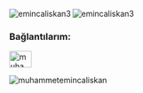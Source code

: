 <p><img align="left" src="https://github-readme-streak-stats.herokuapp.com/?user=emincaliskan3&theme=black-ice&background=000000&stroke=ffffff&ring=ff6600&fire=ff6600&currStreakLabel=ff6600" alt="emincaliskan3" /></p>
<p><img align="center" src="https://github-readme-stats.vercel.app/api/top-langs?username=emincaliskan3&show_icons=true&locale=en&layout=compact&bg_color=000000&title_color=ff6600&text_color=ffffff&icon_color=ffcc00" alt="emincaliskan3" /></p>

### Bağlantılarım:
<p align="left">
  <a href="https://linkedin.com/in/muhammetemincaliskan" target="blank">
    <img align="center" src="https://raw.githubusercontent.com/rahuldkjain/github-profile-readme-generator/master/src/images/icons/Social/linked-in-alt.svg" alt="muhammetemincaliskan" height="30" width="40" />
  </a>
</p>

<p align="left"> 
  <img src="https://komarev.com/ghpvc/?username=muhammetemincaliskan&label=Profile%20views&color=0e75b6&style=flat" alt="muhammetemincaliskan" /> 
</p>

